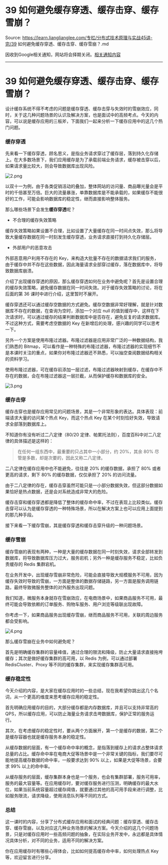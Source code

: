 # 39 如何避免缓存穿透、缓存击穿、缓存雪崩？ 

Source: https://learn.lianglianglee.com/专栏/分布式技术原理与实战45讲-完/39 如何避免缓存穿透、缓存击穿、缓存雪崩？.md

因收到Google相关通知，网站将会择期关闭。[相关通知内容](https://lumendatabase.org/notices/44265620)

---

# 39 如何避免缓存穿透、缓存击穿、缓存雪崩？

设计缓存系统不得不考虑的问题是缓存穿透、缓存击穿与失效时的雪崩效应，同时，关于这几种问题场景的认识及解决方案，也是面试中的高频考点。今天的内容，可以说是缓存应用的三板斧，下面我们一起来分析一下缓存应用中的这几个热门问题。

### 缓存穿透

先来看一下缓存穿透，顾名思义，是指业务请求穿过了缓存层，落到持久化存储上。在大多数场景下，我们应用缓存是为了承载前端业务请求，缓存被击穿以后，如果请求量比较大，则会导致数据库出现风险。

![2.png](assets/Ciqc1F8ihZ-Aff7hAAAp1R6rHNs300.png)

以双十一为例，由于各类促销活动的叠加，整体网站的访问量、商品曝光量会是平时的千倍甚至万倍。巨大的流量暴涨，单靠数据库是不能承载的，如果缓存不能很好的工作，可能会影响数据库的稳定性，继而直接影响整体服务。

那么哪些场景下会发生**缓存穿透**呢？

* 不合理的缓存失效策略

缓存失效策略如果设置不合理，比如设置了大量缓存在同一时间点失效，那么将导致大量缓存数据在同一时刻发生缓存穿透，业务请求直接打到持久化存储层。

* 外部用户的恶意攻击

外部恶意用户利用不存在的 Key，来构造大批量不存在的数据请求我们的服务，由于缓存中并不存在这些数据，因此海量请求全部穿过缓存，落在数据库中，将导致数据库崩溃。

介绍了出现缓存穿透的原因，那么缓存穿透如何在业务中避免呢？首先是设置合理的缓存失效策略，避免缓存数据在同一时间失效。对于缓存失效策略的讨论，将在后面的第 36 课时中进行介绍，这里暂时不展开。

缓存穿透还可以通过缓存空数据的方式避免。缓存空数据非常好理解，就是针对数据库不存在的数据，在查询为空时，添加一个对应 null 的值到缓存中，这样在下次请求时，可以通过缓存的结果判断数据库中是否存在，避免反复的请求数据库。不过这种方式，需要考虑空数据的 Key 在新增后的处理，感兴趣的同学可以思考一下。

另外一个方案是使用布隆过滤器。布隆过滤器是应用非常广泛的一种数据结构，我们熟悉的 Bitmap，可以看作是一种特殊的布隆过滤器，布隆过滤器的实现细节不是本课时关注的重点，如果你对布隆过滤器还不熟悉，可以抽空查阅数据结构相关的资料学习。

使用布隆过滤器，可在缓存前添加一层过滤，布隆过滤器映射到缓存，在缓存中不存在的数据，会在布隆过滤器这一层拦截，从而保护缓存和数据库的安全。

![3.png](assets/CgqCHl8ihaqARq0qAAAyh2IYhog754.png)

### 缓存击穿

缓存击穿也是缓存应用常见的问题场景，其是一个非常形象的表达。具体表现：前端请求大量的访问某个热点 Key，而这个热点 Key 在某个时刻恰好失效，导致请求全部落到数据库上。

不知道你有没有听过二八定律（80/20 定律、帕累托法则），百度百科中对二八定律的具体描述是这样的：

> 在任何一组东西中，最重要的只占其中一小部分，约 20%，其余 80% 尽管是多数，却是次要的，因此又称二八定律。

二八定律在缓存应用中也不能避免，往往是 20% 的缓存数据，承担了 80% 或者更高的请求，剩下 80% 的缓存数据，仅仅承担了 20% 的访问流量。

由于二八定律的存在，缓存击穿虽然可能只是一小部分数据失效，但这部分数据如果恰好是热点数据，还是会对系统造成非常大的危险。

缓存击穿和缓存穿透都是降低了整体的缓存命中率，不过在表现上比较类似。缓存击穿可以认为是缓存穿透的一种特殊场景，所以在解决方案上也可以应用上面提到的那几种手段。

接下来看一下缓存雪崩，其是缓存穿透和缓存击穿升级的一种问题场景。

### 缓存雪崩

缓存雪崩的表现有两种，一种是大量的缓存数据在同一时刻失效，请求全部转发到数据库，将导致数据库压力过大，服务宕机；另外一种是缓存服务不稳定，比如负责缓存的 Redis 集群宕机。

在业务开发中，出现缓存雪崩非常危险，可能会直接导致大规模服务不可用，因为缓存失效时导致的雪崩，一方面是整体的数据存储链路，另一方面是服务调用链路，最终导致微服务整体的对外服务出现问题。

我们知道，微服务本身就存在雪崩效应，在电商场景中，如果商品服务不可用，最终可能会导致依赖的订单服务、购物车服务、用户浏览等级联出现故障。

你考虑一下，如果商品服务出现缓存雪崩，继而商品服务不可用，关联的周边服务都会受影响。

![4.png](assets/Ciqc1F8ihbyAf1UxAABgpe_3O54337.png)

那么缓存雪崩在业务中如何避免呢？

首先是明确缓存集群的容量峰值，通过合理的限流和降级，防止大量请求直接拖垮缓存；其次是做好缓存集群的高可用，以 Redis 为例，可以通过部署 RedisCluster、Proxy 等不同的缓存集群，来实现缓存集群高可用。

### 缓存稳定性

今天介绍的内容，是大家在缓存应用时的一些总结，现在我希望你跳出这几个名词，从一个更高的维度来思考缓存应用的稳定性。

首先明确应用缓存的目的，大部分缓存都是内存数据库，并且可以支持非常高的 QPS，所以缓存应用，可以防止海量业务请求击垮数据库，保护正常的服务运行。

其次，在考虑缓存的稳定性时，要从两个方面展开，第一个是缓存的数据，第二个是缓存容器也就是缓存服务本身的稳定性。

从缓存数据的层面，有一个缓存命中率的概念，是指落到缓存上的请求占整体请求总量的占比。缓存命中率在电商大促等场景中是一个非常关键的指标，我们要尽可能地提高缓存数据的命中率，一般要求达到 90% 以上，如果是大促等场景，会要求 99% 以上的命中率。

从缓存服务的层面，缓存集群本身也是一个服务，也会有集群部署，服务可用率，服务的最大容量等。在应用缓存时，要对缓存服务进行压测，明确缓存的最大水位，如果当前系统容量超过缓存阈值，就要通过其他的高可用手段来进行调整，比如服务限流，请求降级，使用消息队列等不同的方式。

### 总结

这一课时的内容，分享了分布式缓存应用和面试的经典问题：缓存穿透、缓存击穿、缓存雪崩，以及对应这几种业务场景的解决方案。今天介绍的这几个问题场景，只是对缓存应用时一些高频问题的抽象，在实际业务开发中，永远都是具体情况具体分析，对不同的业务，适用不同的解决方案。

你在应用缓存时有哪些心得体会，比如如何提高缓存命中率，如何处理热点 Key 等，欢迎留言进行分享。